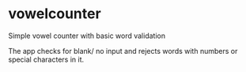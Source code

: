 # vowelcounter
Simple vowel counter with basic word validation

The app checks for blank/ no input and rejects words with numbers or special characters in it. 
